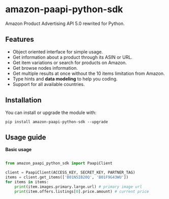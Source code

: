 # amazon-paapi-python-sdk

Amazon Product Advertising API 5.0 rewrited for Python.

## Features

- Object oriented interface for simple usage.
- Get information about a product through its ASIN or URL.
- Get item variations or search for products on Amazon.
- Get browse nodes information.
- Get multiple results at once without the 10 items limitation from Amazon.
- Type hints and **data modeling** to help you coding.
- Support for all available countries.

## Installation

You can install or upgrade the module with:

    pip install amazon-paapi-python-sdk --upgrade

## Usage guide

**Basic usage**

```python

from amazon_paapi_python_sdk import PaapiClient

client = PaapiClient(ACCESS_KEY, SECRET_KEY, PARTNER_TAG)
items = client.get_items(['B01N5IB20Q', 'B01F9G43WU'])
for items in items:
    print(item.images.primary.large.url) # primary image url
    print(item.offers.listings[0].price.amount) # current price

```

